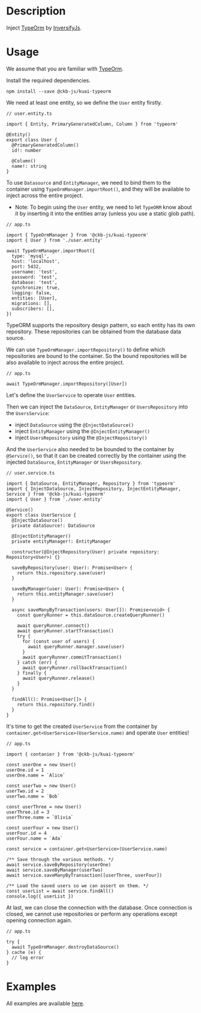 # Description

Inject [TypeOrm](https://github.com/typeorm/typeorm) by [InversifyJs](https://github.com/inversify/InversifyJS).

# Usage

We assume that you are familiar with [TypeOrm](https://github.com/typeorm/typeorm).

Install the required dependencies.

```
npm install --save @ckb-js/kuai-typeorm
```

We need at least one entity, so we define the `User` entity firstly.

```
// user.entity.ts

import { Entity, PrimaryGeneratedColumn, Column } from 'typeorm'

@Entity()
export class User {
  @PrimaryGeneratedColumn()
  id!: number

  @Column()
  name!: string
}
```

To use `Datasource` and `EntityManager`, we need to bind them to the container using `TypeOrmManager.importRoot()`, and they will be available to inject across the entire project.

- Note: To begin using the `User` entity, we need to let `TypeORM` know about it by inserting it into the entities array (unless you use a static glob path).

```
// app.ts

import { TypeOrmManager } from '@ckb-js/kuai-typeorm'
import { User } from './user.entity'

await TypeOrmManager.importRoot({
  type: 'mysql',
  host: 'localhost',
  port: 5432,
  username: 'test',
  password: 'test',
  database: 'test',
  synchronize: true,
  logging: false,
  entities: [User],
  migrations: [],
  subscribers: [],
})
```

TypeORM supports the repository design pattern, so each entity has its own repository. These repositories can be obtained from the database data source.

We can use `TypeOrmManager.importRepository()` to define which repositories are bound to the container. So the bound repositories will be also available to inject across the entire project.

```
// app.ts

await TypeOrmManager.importRepository([User])
```

Let's define the `UserService` to operate `User` entities.

Then we can inject the `DataSource`, `EntityManager` or `UsersRepository` into the `UsersService`:

- inject `DataSource` using the `@InjectDataSource()`
- inject `EntityManager` using the `@InjectEntityManager()`
- inject `UsersRepository` using the `@InjectRepository()`

And the `UserService` also needed to be bounded to the container by `@Service()`, so that it can be created correctly by the container using the injected `DataSource`, `EntityManager` or `UsersRepository`.

```
// user.service.ts

import { DataSource, EntityManager, Repository } from 'typeorm'
import { InjectDataSource, InjectRepository, InjectEntityManager, Service } from '@ckb-js/kuai-typeorm'
import { User } from './user.entity'

@Service()
export class UserService {
  @InjectDataSource()
  private dataSource!: DataSource

  @InjectEntityManager()
  private entityManager!: EntityManager

  constructor(@InjectRepository(User) private repository: Repository<User>) {}

  saveByRepository(user: User): Promise<User> {
    return this.repository.save(user)
  }

  saveByManager(user: User): Promise<User> {
    return this.entityManager.save(user)
  }

  async saveManyByTransaction(users: User[]): Promise<void> {
    const queryRunner = this.dataSource.createQueryRunner()

    await queryRunner.connect()
    await queryRunner.startTransaction()
    try {
      for (const user of users) {
        await queryRunner.manager.save(user)
      }
      await queryRunner.commitTransaction()
    } catch (err) {
      await queryRunner.rollbackTransaction()
    } finally {
      await queryRunner.release()
    }
  }

  findAll(): Promise<User[]> {
    return this.repository.find()
  }
}
```

It's time to get the created `UserService` from the container by `container.get<UserService>(UserService.name)` and operate `User` entities!

```
// app.ts

import { contanier } from '@ckb-js/kuai-typeorm'

const userOne = new User()
userOne.id = 1
userOne.name = `Alice`

const userTwo = new User()
userTwo.id = 2
userTwo.name = `Bob`

const userThree = new User()
userThree.id = 3
userThree.name = `Olivia`

const userFour = new User()
userFour.id = 4
userFour.name = `Ada`

const service = container.get<UserService>(UserService.name)

/** Save through the various methods. */
await service.saveByRepository(userOne)
await service.saveByManager(userTwo)
await service.saveManyByTransaction([userThree, userFour])

/** Load the saved users so we can assert on them. */
const userList = await service.findAll()
console.log({ userList })
```

At last, we can close the connection with the database. Once connection is closed, we cannot use repositories or perform any operations except opening connection again.

```
// app.ts

try {
  await TypeOrmManager.destroyDataSource()
} cache (e) {
  // log error
}
```

# Examples

All examples are available [here](https://github.com/ckb-js/kuai/packages/typeorm/examples).
